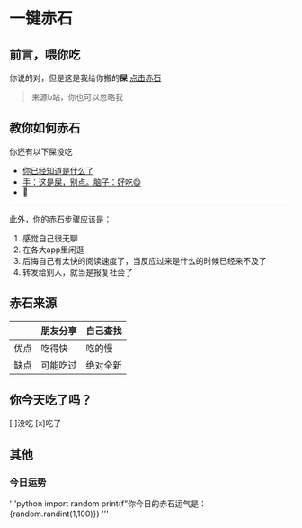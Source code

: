 # 一键赤石
## 前言，喂你吃
你说的对，但是这是我给你搬的**屎**
[点击赤石](bv///)
>来源b站，你也可以忽略我
## 教你如何赤石
你还有以下屎没吃
- [你已经知道是什么了](bv///)
- [手：这是屎，别点。脑子：好吃😋](bv///)
- [📢](bv///)
***
此外，你的赤石步骤应该是：
1. 感觉自己很无聊
2. 在各大app里闲逛
3. 后悔自己有太快的阅读速度了，当反应过来是什么的时候已经来不及了
4. 转发给别人，就当是报复社会了
## 赤石来源
||朋友分享|自己查找|
|-----|-----|-----|
|优点|吃得快|吃的慢|
|缺点|可能吃过|绝对全新|
## 你今天吃了吗？
[ ]没吃
[x]吃了
## 其他
### 今日运势
'''python
import random
print(f"你今日的赤石运气是：{random.randint(1,100)})
'''